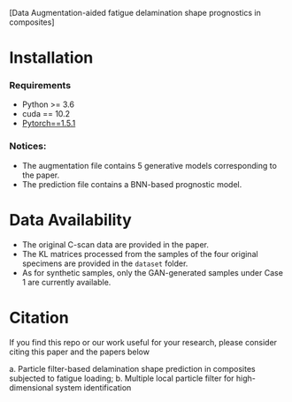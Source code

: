 [Data Augmentation-aided fatigue delamination shape prognostics in composites]

# Installation
### Requirements
* Python >= 3.6
* cuda == 10.2
* [Pytorch==1.5.1](https://pytorch.org/)


### Notices:
* The augmentation file contains 5 generative models corresponding to the paper.
* The prediction file contains a BNN-based prognostic model.

# Data Availability
* The original C-scan data are provided in the paper.
* The KL matrices processed from the samples of the four original specimens are provided in the `dataset` folder.
* As for synthetic samples, only the GAN-generated samples under Case 1 are currently available.

# Citation
If you find this repo or our work useful for your research, please consider citing this paper and the papers below

a. Particle filter-based delamination shape prediction in composites subjected to fatigue loading;
b. Multiple local particle filter for high-dimensional system identification
